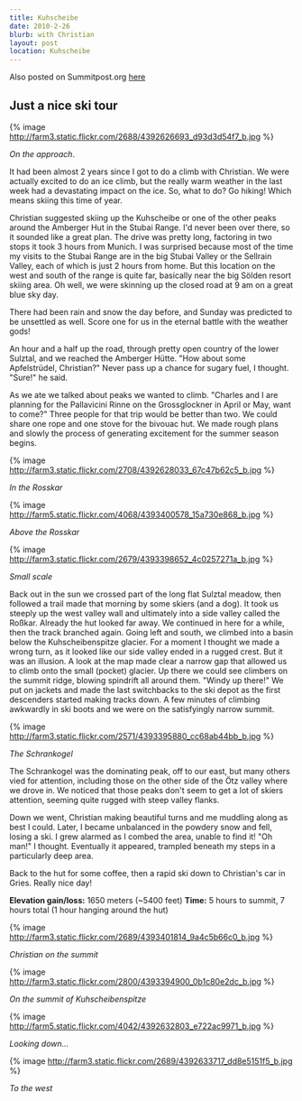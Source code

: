 ```yaml
---
title: Kuhscheibe
date: 2010-2-26
blurb: with Christian
layout: post
location: Kuhscheibe
---
```


Also posted on Summitpost.org [here](http://www.summitpost.org/ski-tour-on-the-kuhscheibe/600904)

Just a nice ski tour
---

{% image http://farm3.static.flickr.com/2688/4392626693_d93d3d54f7_b.jpg %}

_On the approach_.

It had been almost 2 years since I got to do a climb with Christian. We were
actually excited to do an ice climb, but the really warm weather in the last
week had a devastating impact on the ice. So, what to do? Go hiking! Which means
skiing this time of year.

Christian suggested skiing up the Kuhscheibe or one of the other peaks around
the Amberger Hut in the Stubai Range. I'd never been over there, so it sounded
like a great plan. The drive was pretty long, factoring in two stops it took 3
hours from Munich. I was surprised because most of the time my visits to the
Stubai Range are in the big Stubai Valley or the Sellrain Valley, each of which
is just 2 hours from home. But this location on the west and south of the range
is quite far, basically near the big Sölden resort skiing area. Oh well, we were
skinning up the closed road at 9 am on a great blue sky day.

There had been rain and snow the day before, and Sunday was predicted to be
unsettled as well. Score one for us in the eternal battle with the weather gods!

An hour and a half up the road, through pretty open country of the lower
Sulztal, and we reached the Amberger Hütte. "How about some Apfelstrüdel,
Christian?" Never pass up a chance for sugary fuel, I thought. "Sure!" he said.

As we ate we talked about peaks we wanted to climb. "Charles and I are planning
for the Pallavicini Rinne on the Grossglockner in April or May, want to come?"
Three people for that trip would be better than two. We could share one rope and
one stove for the bivouac hut. We made rough plans and slowly the process of
generating excitement for the summer season begins.

{% image http://farm3.static.flickr.com/2708/4392628033_67c47b62c5_b.jpg %}

_In the Rosskar_

{% image http://farm5.static.flickr.com/4068/4393400578_15a730e868_b.jpg %}

_Above the Rosskar_

{% image http://farm3.static.flickr.com/2679/4393398652_4c0257271a_b.jpg %}

_Small scale_

Back out in the sun we crossed part of the long flat Sulztal meadow, then
followed a trail made that morning by some skiers (and a dog). It took us
steeply up the west valley wall and ultimately into a side valley called the
Roßkar. Already the hut looked far away. We continued in here for a while, then
the track branched again. Going left and south, we climbed into a basin below
the Kuhscheibenspitze glacier. For a moment I thought we made a wrong turn, as
it looked like our side valley ended in a rugged crest. But it was an
illusion. A look at the map made clear a narrow gap that allowed us to climb
onto the small (pocket) glacier. Up there we could see climbers on the summit
ridge, blowing spindrift all around them. "Windy up there!" We put on jackets
and made the last switchbacks to the ski depot as the first descenders started
making tracks down. A few minutes of climbing awkwardly in ski boots and we were
on the satisfyingly narrow summit.

{% image http://farm3.static.flickr.com/2571/4393395880_cc68ab44bb_b.jpg %}

_The Schrankogel_

The Schrankogel was the dominating peak, off to our east, but many others vied
for attention, including those on the other side of the Ötz valley where we
drove in. We noticed that those peaks don't seem to get a lot of skiers
attention, seeming quite rugged with steep valley flanks.

Down we went, Christian making beautiful turns and me muddling along as best I
could. Later, I became unbalanced in the powdery snow and fell, losing a ski. I
grew alarmed as I combed the area, unable to find it! "Oh man!" I
thought. Eventually it appeared, trampled beneath my steps in a particularly
deep area.

Back to the hut for some coffee, then a rapid ski down to Christian's car in
Gries. Really nice day!

<b>Elevation gain/loss:</b> 1650 meters (~5400 feet)
<b>Time:</b> 5 hours to summit, 7 hours total (1 hour hanging around the hut)
                                          
{% image http://farm3.static.flickr.com/2689/4393401814_9a4c5b66c0_b.jpg %}

_Christian on the summit_

{% image http://farm3.static.flickr.com/2800/4393394900_0b1c80e2dc_b.jpg %}

_On the summit of Kuhscheibenspitze_

{% image http://farm5.static.flickr.com/4042/4392632803_e722ac9971_b.jpg %}

_Looking down..._

{% image http://farm3.static.flickr.com/2689/4392633717_dd8e5151f5_b.jpg %}

_To the west_

